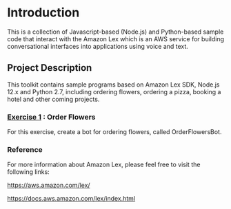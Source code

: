 # **Introduction**
This is a collection of Javascript-based (Node.js) and Python-based sample code that interact with the Amazon Lex which is an AWS service for building conversational interfaces into applications using voice and text.

##  Project Description
This toolkit contains sample programs based on Amazon Lex SDK, Node.js 12.x and Python 2.7, including ordering flowers, ordering a pizza, booking a hotel and other coming projects.

### [Exercise 1](ex1-step1.md) : Order Flowers
For this exercise, create a bot for ordering flowers, called OrderFlowersBot\.

### Reference
For more information about Amazon Lex, please feel free to visit the following links:

https://aws.amazon.com/lex/

https://docs.aws.amazon.com/lex/index.html
